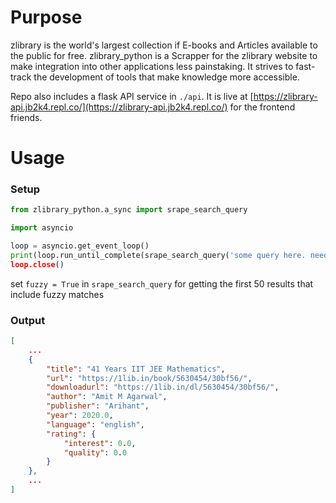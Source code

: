 # Purpose
zlibrary is the world's largest collection if E-books and Articles available to the public for free. zlibrary_python is a Scrapper for the zlibrary website to make integration into other applications less painstaking. It strives to fast-track the development of tools that make knowledge more accessible. 

Repo also includes a flask API service in `./api`. It is live at [https://zlibrary-api.jb2k4.repl.co/](https://zlibrary-api.jb2k4.repl.co/) for the frontend friends.

# Usage
### Setup
```python
from zlibrary_python.a_sync import srape_search_query

import asyncio

loop = asyncio.get_event_loop()
print(loop.run_until_complete(srape_search_query('some query here. needn't be url encoded')))
loop.close()
```
set `fuzzy = True` in `srape_search_query` for getting the first 50 results that include fuzzy matches
### Output
```json
[
    ...
    {
        "title": "41 Years IIT JEE Mathematics",
        "url": "https://1lib.in/book/5630454/30bf56/",
        "downloadurl": "https://1lib.in/dl/5630454/30bf56/",
        "author": "Amit M Agarwal",
        "publisher": "Arihant",
        "year": 2020.0,
        "language": "english",
        "rating": {
            "interest": 0.0,
            "quality": 0.0
        }
    },
    ...
]
```
